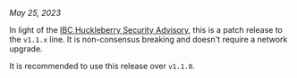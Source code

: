 *May 25, 2023*

In light of the [IBC Huckleberry Security Advisory](https://forum.cosmos.network/t/ibc-security-advisory-huckleberry), this is a patch release to the `v1.1.x` line. It is non-consensus breaking and doesn't require a network upgrade.

It is recommended to use this release over `v1.1.0`.

